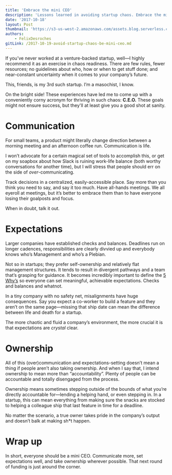 ```yaml
---
title: 'Embrace the mini CEO'
description: 'Lessons learned in avoiding startup chaos. Embrace the mini CEO.'
date: '2017-10-18'
layout: Post
thumbnail: 'https://s3-us-west-2.amazonaws.com/assets.blog.serverless.com/dane-deaner-334260.jpg'
authors:
    - FelixDesroches
gitLink: /2017-10-19-avoid-startup-chaos-be-mini-ceo.md
---
```


If you’ve never worked at a venture-backed startup, well—I highly recommend it as an exercise in chaos readiness. There are few rules, fewer resources; no guidelines about who, how or when to get stuff done; and near-constant uncertainty when it comes to your company’s future. 

This, friends, is my 3rd such startup. I’m a masochist, I know.

On the bright side! These experiences have led me to come up with a conveniently corny acronym for thriving in such chaos: **C.E.O.** These goals might not ensure success, but they'll at least give you a good shot at sanity. 

# Communication

For small teams, a product might literally change direction between a morning meeting and an afternoon coffee run. Communication is life.

I won’t advocate for a certain magical set of tools to accomplish this, or get on my soapbox about how Slack is ruining work-life balance (both worthy conversations for another time), but I will stress that people should err on the side of *over*-communicating.

Track decisions in a centralized, easily-accessible place. Say more than you think you need to say, and say it too much. Have all-hands meetings. We all eyeroll at meetings, but it’s better to embrace them than to have everyone losing their goalposts and focus.

When in doubt, talk it out.

# Expectations

Larger companies have established checks and balances. Deadlines run on longer cadences, responsibilities are clearly divvied up and everybody knows who’s Management and who’s a Plebian.

Not so in startups; they prefer self-ownership and relatively flat management structures. It tends to result in divergent pathways and a team that’s grasping for guidance. It becomes incredibly important to define the [5 Why’s](https://www.mindtools.com/pages/article/newTMC_5W.htm) so everyone can set meaningful, achievable expectations. Checks and balances and whatnot.

In a tiny company with no safety net, misalignments have huge consequences. Say you expect a co-worker to build a feature and they aren’t on the same page—missing that ship date can mean the difference between life and death for a startup.

The more chaotic and fluid a company’s environment, the more crucial it is that expectations are *crystal* clear.

# Ownership

All of this (over)communication and expectations-setting doesn’t mean a thing if people aren’t also taking ownership. And when I say that, I intend ownership to mean more than “accountability”. Plenty of people can be accountable and totally disengaged from the process.

Ownership means sometimes stepping outside of the bounds of what you’re directly accountable for—lending a helping hand, or even stepping in. In a startup, this can mean everything from making sure the snacks are stocked to helping a colleague ship that last feature in time for a deadline.

No matter the scenario, a true owner takes pride in the company’s output and doesn’t balk at making sh*t happen.

# Wrap up

In short, everyone should be a mini CEO. Communicate more, set expectations well, and take ownership wherever possible. That next round of funding is just around the corner.
